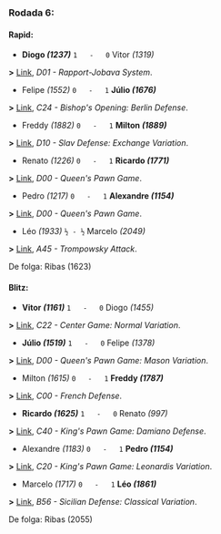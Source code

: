 ### Rodada 6:

#### Rapid:

* **Diogo *(1237)*** `1   -   0`  Vitor *(1319)*

**>** [Link](https://www.lichess.org/oLT8dFSp), *D01 - Rapport-Jobava System*.
* Felipe *(1552)* `0   -   1` **Júlio *(1676)***

**>** [Link](https://www.lichess.org/UPHBOLK8), *C24 - Bishop's Opening: Berlin Defense*.
* Freddy *(1882)* `0   -   1` **Milton *(1889)***

**>** [Link](https://www.lichess.org/DnGe3nKh), *D10 - Slav Defense: Exchange Variation*.
* Renato *(1226)* `0   -   1` **Ricardo *(1771)***

**>** [Link](https://www.lichess.org/1Wnoetil), *D00 - Queen's Pawn Game*.
* Pedro *(1217)* `0   -   1` **Alexandre *(1154)***

**>** [Link](https://www.lichess.org/uq0GqkcY), *D00 - Queen's Pawn Game*.
* Léo *(1933)* `½ - ½` Marcelo *(2049)*

**>** [Link](https://www.lichess.org/yah6Ermu), *A45 - Trompowsky Attack*.

De folga: Ribas (1623)

#### Blitz:

* **Vitor *(1161)*** `1   -   0`  Diogo *(1455)*

**>** [Link](https://www.lichess.org/wVZwlYka), *C22 - Center Game: Normal Variation*.
* **Júlio *(1519)*** `1   -   0`  Felipe *(1378)*

**>** [Link](https://www.lichess.org/Hd2EH2bV), *D00 - Queen's Pawn Game: Mason Variation*.
* Milton *(1615)* `0   -   1` **Freddy *(1787)***

**>** [Link](https://www.lichess.org/kntzkFHk), *C00 - French Defense*.
* **Ricardo *(1625)*** `1   -   0`  Renato *(997)*

**>** [Link](https://www.lichess.org/W6qYlQxP), *C40 - King's Pawn Game: Damiano Defense*.
* Alexandre *(1183)* `0   -   1` **Pedro *(1154)***

**>** [Link](https://www.lichess.org/dRK4gyy6), *C20 - King's Pawn Game: Leonardis Variation*.
* Marcelo *(1717)* `0   -   1` **Léo *(1861)***

**>** [Link](https://www.lichess.org/Ay7CPkyi), *B56 - Sicilian Defense: Classical Variation*.

De folga: Ribas (2055)

